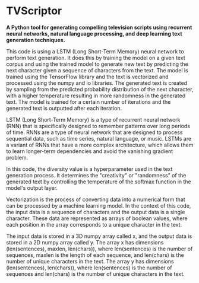 # TVScriptor
**A Python tool for generating compelling television scripts using recurrent neural networks, natural language processing, and deep learning text generation techniques.**

This code is using a LSTM (Long Short-Term Memory) neural network to perform text generation. It does this by training the model on a given text corpus and using the trained model to generate new text by predicting the next character given a sequence of characters from the text. The model is trained using the TensorFlow library and the text is vectorized and processed using the numpy and io libraries. The generated text is created by sampling from the predicted probability distribution of the next character, with a higher temperature resulting in more randomness in the generated text. The model is trained for a certain number of iterations and the generated text is outputted after each iteration.


LSTM (Long Short-Term Memory) is a type of recurrent neural network (RNN) that is specifically designed to remember patterns over long periods of time. RNNs are a type of neural network that are designed to process sequential data, such as time series, natural language, or music. LSTMs are a variant of RNNs that have a more complex architecture, which allows them to learn longer-term dependencies and avoid the vanishing gradient problem.

In this code, the diversity value is a hyperparameter used in the text generation process. It determines the "creativity" or "randomness" of the generated text by controlling the temperature of the softmax function in the model's output layer.


Vectorization is the process of converting data into a numerical form that can be processed by a machine learning model. In the context of this code, the input data is a sequence of characters and the output data is a single character. These data are represented as arrays of boolean values, where each position in the array corresponds to a unique character in the text.

The input data is stored in a 3D numpy array called x, and the output data is stored in a 2D numpy array called y. The array x has dimensions (len(sentences), maxlen, len(chars)), where len(sentences) is the number of sequences, maxlen is the length of each sequence, and len(chars) is the number of unique characters in the text. The array y has dimensions (len(sentences), len(chars)), where len(sentences) is the number of sequences and len(chars) is the number of unique characters in the text.

